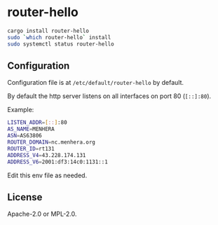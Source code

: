 # router-hello

```sh
cargo install router-hello
sudo `which router-hello` install
sudo systemctl status router-hello
```

## Configuration

Configuration file is at `/etc/default/router-hello` by default.

By default the http server listens on all interfaces on port 80 (`[::]:80`).

Example:

```sh
LISTEN_ADDR=[::]:80
AS_NAME=MENHERA
ASN=AS63806
ROUTER_DOMAIN=nc.menhera.org
ROUTER_ID=rt131
ADDRESS_V4=43.228.174.131
ADDRESS_V6=2001:df3:14c0:1131::1
```

Edit this env file as needed.

## License

Apache-2.0 or MPL-2.0.
